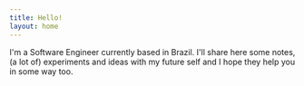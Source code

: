 ```yaml
---
title: Hello!
layout: home
---
```

 
I'm a Software Engineer currently based in Brazil. I'll share here some notes, (a lot of) experiments and ideas with my future self and I hope they help you in some way too.

